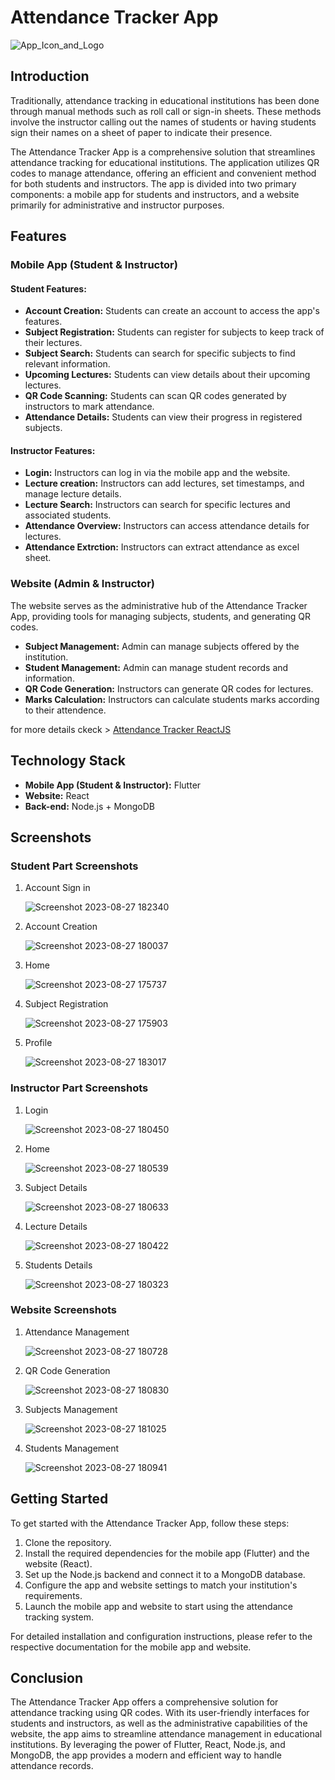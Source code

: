 # Attendance Tracker App

![App_Icon_and_Logo](https://github.com/Mo7medSla7/attendance_tracker/assets/105592871/38cdbde0-9513-458f-b1e6-13b05f2bce0a)

## Introduction

Traditionally, attendance tracking in educational institutions has been done through manual methods such as roll call or sign-in sheets. These methods involve the instructor calling out the names of students or having students sign their names on a sheet of paper to indicate their presence.

The Attendance Tracker App is a comprehensive solution that streamlines attendance tracking for educational institutions. The application utilizes QR codes to manage attendance, offering an efficient and convenient method for both students and instructors. The app is divided into two primary components: a mobile app for students and instructors, and a website primarily for administrative and instructor purposes.

## Features

### Mobile App (Student & Instructor)

#### Student Features:
- **Account Creation:** Students can create an account to access the app's features.
- **Subject Registration:** Students can register for subjects to keep track of their lectures.
- **Subject Search:** Students can search for specific subjects to find relevant information.
- **Upcoming Lectures:** Students can view details about their upcoming lectures.
- **QR Code Scanning:** Students can scan QR codes generated by instructors to mark attendance.
- **Attendance Details:** Students can view their progress in registered subjects.


#### Instructor Features:
- **Login:** Instructors can log in via the mobile app and the website.
- **Lecture creation:** Instructors can add lectures, set timestamps, and manage lecture details.
- **Lecture Search:** Instructors can search for specific lectures and associated students.
- **Attendance Overview:** Instructors can access attendance details for lectures.
- **Attendance Extrction:** Instructors can extract attendance as excel sheet.

### Website (Admin & Instructor)

The website serves as the administrative hub of the Attendance Tracker App, providing tools for managing subjects, students, and generating QR codes.

- **Subject Management:** Admin can manage subjects offered by the institution.
- **Student Management:** Admin can manage student records and information.
- **QR Code Generation:** Instructors can generate QR codes for lectures.
- **Marks Calculation:** Instructors can calculate students marks according to their attendence.

for more details ckeck > [Attendance Tracker ReactJS](https://github.com/FouadMagdy01/attendance-tracker-ReactJS)

## Technology Stack

- **Mobile App (Student & Instructor):** Flutter
- **Website:** React
- **Back-end:** Node.js + MongoDB

## Screenshots

### Student Part Screenshots
1. Account Sign in

   ![Screenshot 2023-08-27 182340](https://github.com/Mo7medSla7/attendance_tracker/assets/105592871/a8aaac6c-e2a9-416b-822f-09a054870e79)
 
2. Account Creation

   ![Screenshot 2023-08-27 180037](https://github.com/Mo7medSla7/attendance_tracker/assets/105592871/3aa989c4-131e-4b3c-a7e5-5f77a8c73331)
   
3. Home

   ![Screenshot 2023-08-27 175737](https://github.com/Mo7medSla7/attendance_tracker/assets/105592871/d8c0d091-07bf-40cb-a85e-46661de55646)

4. Subject Registration

   ![Screenshot 2023-08-27 175903](https://github.com/Mo7medSla7/attendance_tracker/assets/105592871/1b44c20f-61df-4187-b695-56c535c88b42)
   
5. Profile

   ![Screenshot 2023-08-27 183017](https://github.com/Mo7medSla7/attendance_tracker/assets/105592871/80346a3f-4f7f-45dd-abb5-5bc8c89701d0)


### Instructor Part Screenshots
1. Login

   ![Screenshot 2023-08-27 180450](https://github.com/Mo7medSla7/attendance_tracker/assets/105592871/197845c9-bb2f-4356-81e0-7ab1ccbd652f)

2. Home

   ![Screenshot 2023-08-27 180539](https://github.com/Mo7medSla7/attendance_tracker/assets/105592871/adaebbf7-def3-4da0-819e-d21edfb23e90)

3. Subject Details

   ![Screenshot 2023-08-27 180633](https://github.com/Mo7medSla7/attendance_tracker/assets/105592871/e422116b-11b1-4134-b0ab-2664ce723a18)

4. Lecture Details

   ![Screenshot 2023-08-27 180422](https://github.com/Mo7medSla7/attendance_tracker/assets/105592871/7e83e6bb-766d-480a-90a9-cbc40997f2c7)

5. Students Details

   ![Screenshot 2023-08-27 180323](https://github.com/Mo7medSla7/attendance_tracker/assets/105592871/7053d1e0-d99e-4dc4-ae72-611738da5f80)


### Website Screenshots
1. Attendance Management

   ![Screenshot 2023-08-27 180728](https://github.com/Mo7medSla7/attendance_tracker/assets/105592871/1e8e6158-710f-4b03-9121-a49404068d02)

2. QR Code Generation

   ![Screenshot 2023-08-27 180830](https://github.com/Mo7medSla7/attendance_tracker/assets/105592871/8b8ca522-3dc3-414e-acdb-c5dc5457913a)

3. Subjects Management

   ![Screenshot 2023-08-27 181025](https://github.com/Mo7medSla7/attendance_tracker/assets/105592871/f12bcc5f-53a9-4479-9f2a-67b134a1acaf)

4. Students Management

   ![Screenshot 2023-08-27 180941](https://github.com/Mo7medSla7/attendance_tracker/assets/105592871/1815aac9-b995-4e09-b03b-90b5976f5d08)


## Getting Started

To get started with the Attendance Tracker App, follow these steps:

1. Clone the repository.
2. Install the required dependencies for the mobile app (Flutter) and the website (React).
3. Set up the Node.js backend and connect it to a MongoDB database.
4. Configure the app and website settings to match your institution's requirements.
5. Launch the mobile app and website to start using the attendance tracking system.

For detailed installation and configuration instructions, please refer to the respective documentation for the mobile app and website.

## Conclusion

The Attendance Tracker App offers a comprehensive solution for attendance tracking using QR codes. With its user-friendly interfaces for students and instructors, as well as the administrative capabilities of the website, the app aims to streamline attendance management in educational institutions. By leveraging the power of Flutter, React, Node.js, and MongoDB, the app provides a modern and efficient way to handle attendance records.
